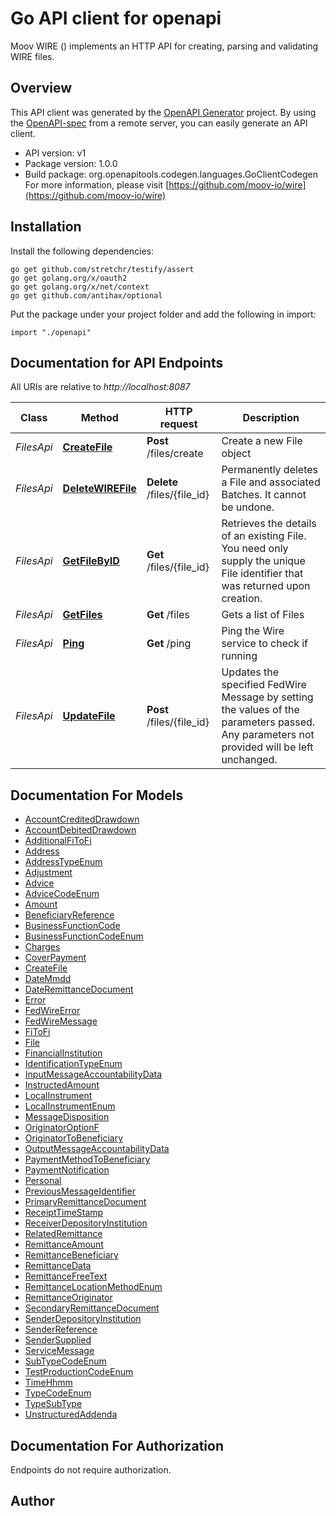 # Go API client for openapi

Moov WIRE () implements an HTTP API for creating, parsing and validating WIRE files.

## Overview
This API client was generated by the [OpenAPI Generator](https://openapi-generator.tech) project.  By using the [OpenAPI-spec](https://www.openapis.org/) from a remote server, you can easily generate an API client.

- API version: v1
- Package version: 1.0.0
- Build package: org.openapitools.codegen.languages.GoClientCodegen
For more information, please visit [https://github.com/moov-io/wire](https://github.com/moov-io/wire)

## Installation

Install the following dependencies:
```
go get github.com/stretchr/testify/assert
go get golang.org/x/oauth2
go get golang.org/x/net/context
go get github.com/antihax/optional
```

Put the package under your project folder and add the following in import:
```golang
import "./openapi"
```

## Documentation for API Endpoints

All URIs are relative to *http://localhost:8087*

Class | Method | HTTP request | Description
------------ | ------------- | ------------- | -------------
*FilesApi* | [**CreateFile**](docs/FilesApi.md#createfile) | **Post** /files/create | Create a new File object
*FilesApi* | [**DeleteWIREFile**](docs/FilesApi.md#deletewirefile) | **Delete** /files/{file_id} | Permanently deletes a File and associated Batches. It cannot be undone.
*FilesApi* | [**GetFileByID**](docs/FilesApi.md#getfilebyid) | **Get** /files/{file_id} | Retrieves the details of an existing File. You need only supply the unique File identifier that was returned upon creation.
*FilesApi* | [**GetFiles**](docs/FilesApi.md#getfiles) | **Get** /files | Gets a list of Files
*FilesApi* | [**Ping**](docs/FilesApi.md#ping) | **Get** /ping | Ping the Wire service to check if running
*FilesApi* | [**UpdateFile**](docs/FilesApi.md#updatefile) | **Post** /files/{file_id} | Updates the specified FedWire Message by setting the values of the parameters passed. Any parameters not provided will be left unchanged.


## Documentation For Models

 - [AccountCreditedDrawdown](docs/AccountCreditedDrawdown.md)
 - [AccountDebitedDrawdown](docs/AccountDebitedDrawdown.md)
 - [AdditionalFiToFi](docs/AdditionalFiToFi.md)
 - [Address](docs/Address.md)
 - [AddressTypeEnum](docs/AddressTypeEnum.md)
 - [Adjustment](docs/Adjustment.md)
 - [Advice](docs/Advice.md)
 - [AdviceCodeEnum](docs/AdviceCodeEnum.md)
 - [Amount](docs/Amount.md)
 - [BeneficiaryReference](docs/BeneficiaryReference.md)
 - [BusinessFunctionCode](docs/BusinessFunctionCode.md)
 - [BusinessFunctionCodeEnum](docs/BusinessFunctionCodeEnum.md)
 - [Charges](docs/Charges.md)
 - [CoverPayment](docs/CoverPayment.md)
 - [CreateFile](docs/CreateFile.md)
 - [DateMmdd](docs/DateMmdd.md)
 - [DateRemittanceDocument](docs/DateRemittanceDocument.md)
 - [Error](docs/Error.md)
 - [FedWireError](docs/FedWireError.md)
 - [FedWireMessage](docs/FedWireMessage.md)
 - [FiToFi](docs/FiToFi.md)
 - [File](docs/File.md)
 - [FinancialInstitution](docs/FinancialInstitution.md)
 - [IdentificationTypeEnum](docs/IdentificationTypeEnum.md)
 - [InputMessageAccountabilityData](docs/InputMessageAccountabilityData.md)
 - [InstructedAmount](docs/InstructedAmount.md)
 - [LocalInstrument](docs/LocalInstrument.md)
 - [LocalInstrumentEnum](docs/LocalInstrumentEnum.md)
 - [MessageDisposition](docs/MessageDisposition.md)
 - [OriginatorOptionF](docs/OriginatorOptionF.md)
 - [OriginatorToBeneficiary](docs/OriginatorToBeneficiary.md)
 - [OutputMessageAccountabilityData](docs/OutputMessageAccountabilityData.md)
 - [PaymentMethodToBeneficiary](docs/PaymentMethodToBeneficiary.md)
 - [PaymentNotification](docs/PaymentNotification.md)
 - [Personal](docs/Personal.md)
 - [PreviousMessageIdentifier](docs/PreviousMessageIdentifier.md)
 - [PrimaryRemittanceDocument](docs/PrimaryRemittanceDocument.md)
 - [ReceiptTimeStamp](docs/ReceiptTimeStamp.md)
 - [ReceiverDepositoryInstitution](docs/ReceiverDepositoryInstitution.md)
 - [RelatedRemittance](docs/RelatedRemittance.md)
 - [RemittanceAmount](docs/RemittanceAmount.md)
 - [RemittanceBeneficiary](docs/RemittanceBeneficiary.md)
 - [RemittanceData](docs/RemittanceData.md)
 - [RemittanceFreeText](docs/RemittanceFreeText.md)
 - [RemittanceLocationMethodEnum](docs/RemittanceLocationMethodEnum.md)
 - [RemittanceOriginator](docs/RemittanceOriginator.md)
 - [SecondaryRemittanceDocument](docs/SecondaryRemittanceDocument.md)
 - [SenderDepositoryInstitution](docs/SenderDepositoryInstitution.md)
 - [SenderReference](docs/SenderReference.md)
 - [SenderSupplied](docs/SenderSupplied.md)
 - [ServiceMessage](docs/ServiceMessage.md)
 - [SubTypeCodeEnum](docs/SubTypeCodeEnum.md)
 - [TestProductionCodeEnum](docs/TestProductionCodeEnum.md)
 - [TimeHhmm](docs/TimeHhmm.md)
 - [TypeCodeEnum](docs/TypeCodeEnum.md)
 - [TypeSubType](docs/TypeSubType.md)
 - [UnstructuredAddenda](docs/UnstructuredAddenda.md)


## Documentation For Authorization
 Endpoints do not require authorization.


## Author



